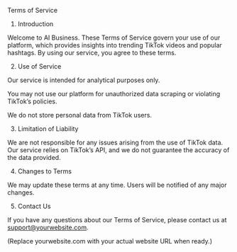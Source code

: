 Terms of Service

1. Introduction

Welcome to AI Business. These Terms of Service govern your use of our platform, which provides insights into trending TikTok videos and popular hashtags. By using our service, you agree to these terms.

2. Use of Service

Our service is intended for analytical purposes only.

You may not use our platform for unauthorized data scraping or violating TikTok’s policies.

We do not store personal data from TikTok users.

3. Limitation of Liability

We are not responsible for any issues arising from the use of TikTok data. Our service relies on TikTok’s API, and we do not guarantee the accuracy of the data provided.

4. Changes to Terms

We may update these terms at any time. Users will be notified of any major changes.

5. Contact Us

If you have any questions about our Terms of Service, please contact us at support@yourwebsite.com.

(Replace yourwebsite.com with your actual website URL when ready.)
